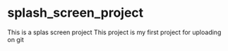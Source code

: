 # splash_screen_project
This is a splas screen project
This project is my first project for uploading on git
